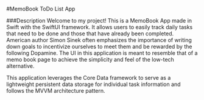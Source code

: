#MemoBook ToDo List App

###Description
Welcome to my project! This is a MemoBook App made in Swift with the SwiftUI framework. It allows users to easily track daily tasks that need to be done and those that have already been completed. American author Simon Sinek often emphasizes the importance of writing down goals to incentivize ourselves to meet them and be rewarded by the following Dopamine. The UI in this application is meant to resemble that of a memo book page to achieve the simplicity and feel of the low-tech alternative.

This application leverages the Core Data framework to serve as a lightweight persistent data storage for individual task information and follows the MVVM architecture pattern. 
